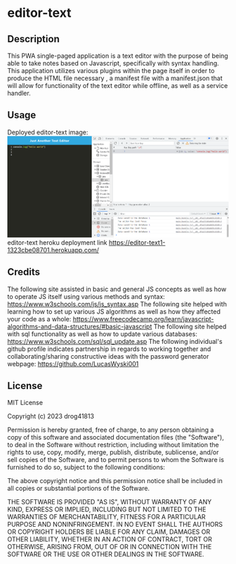 # editor-text

## Description
This PWA single-paged application is a text editor with the purpose of being able to take notes based on Javascript, specifically with syntax handling. This application utilizes various plugins within the page itself in order to produce the HTML file necessary , a manifest file with a manifest.json that will allow for functionality of the text editor while offline, as well as a service handler. 

## Usage 
Deployed editor-text image: ![Alt text](editor-text.png)
editor-text heroku deployment link https://editor-text1-1323cbe08701.herokuapp.com/



## Credits
The following site assisted in basic and general JS concepts as well as how to operate JS itself using various methods and syntax: https://www.w3schools.com/js/js_syntax.asp
The following site helped with learning how to set up various JS algorithms as well as how they affected your code as a whole: https://www.freecodecamp.org/learn/javascript-algorithms-and-data-structures/#basic-javascript
The following site helped with sql functionality as well as how to update various databases: https://www.w3schools.com/sql/sql_update.asp
The following individual's github profile indicates partnership in regards to working together and collaborating/sharing constructive ideas with the password generator webpage: https://github.com/LucasWyski001



## License
MIT License

Copyright (c) 2023 drog41813

Permission is hereby granted, free of charge, to any person obtaining a copy
of this software and associated documentation files (the "Software"), to deal
in the Software without restriction, including without limitation the rights
to use, copy, modify, merge, publish, distribute, sublicense, and/or sell
copies of the Software, and to permit persons to whom the Software is
furnished to do so, subject to the following conditions:

The above copyright notice and this permission notice shall be included in all
copies or substantial portions of the Software.

THE SOFTWARE IS PROVIDED "AS IS", WITHOUT WARRANTY OF ANY KIND, EXPRESS OR
IMPLIED, INCLUDING BUT NOT LIMITED TO THE WARRANTIES OF MERCHANTABILITY,
FITNESS FOR A PARTICULAR PURPOSE AND NONINFRINGEMENT. IN NO EVENT SHALL THE
AUTHORS OR COPYRIGHT HOLDERS BE LIABLE FOR ANY CLAIM, DAMAGES OR OTHER
LIABILITY, WHETHER IN AN ACTION OF CONTRACT, TORT OR OTHERWISE, ARISING FROM,
OUT OF OR IN CONNECTION WITH THE SOFTWARE OR THE USE OR OTHER DEALINGS IN THE
SOFTWARE.